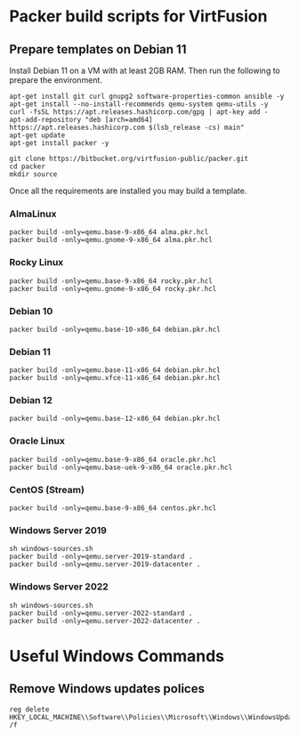 # Packer build scripts for VirtFusion

## Prepare templates on Debian 11

Install Debian 11 on a VM with at least 2GB RAM. Then run the following to prepare the environment.

```shell
apt-get install git curl gnupg2 software-properties-common ansible -y
apt-get install --no-install-recommends qemu-system qemu-utils -y
curl -fsSL https://apt.releases.hashicorp.com/gpg | apt-key add -
apt-add-repository "deb [arch=amd64] https://apt.releases.hashicorp.com $(lsb_release -cs) main"
apt-get update
apt-get install packer -y

git clone https://bitbucket.org/virtfusion-public/packer.git
cd packer
mkdir source
```

Once all the requirements are installed you may build a template.

### AlmaLinux
```shell
packer build -only=qemu.base-9-x86_64 alma.pkr.hcl
packer build -only=qemu.gnome-9-x86_64 alma.pkr.hcl
```

### Rocky Linux
```shell
packer build -only=qemu.base-9-x86_64 rocky.pkr.hcl
packer build -only=qemu.gnome-9-x86_64 rocky.pkr.hcl
```

### Debian 10
```shell
packer build -only=qemu.base-10-x86_64 debian.pkr.hcl
```

### Debian 11
```shell
packer build -only=qemu.base-11-x86_64 debian.pkr.hcl
packer build -only=qemu.xfce-11-x86_64 debian.pkr.hcl
```

### Debian 12
```shell
packer build -only=qemu.base-12-x86_64 debian.pkr.hcl
```

### Oracle Linux
```shell
packer build -only=qemu.base-9-x86_64 oracle.pkr.hcl
packer build -only=qemu.base-uek-9-x86_64 oracle.pkr.hcl
```

### CentOS (Stream)
```shell
packer build -only=qemu.base-9-x86_64 centos.pkr.hcl
```

### Windows Server 2019
```shell
sh windows-sources.sh
packer build -only=qemu.server-2019-standard .
packer build -only=qemu.server-2019-datacenter .
```

### Windows Server 2022
```shell
sh windows-sources.sh
packer build -only=qemu.server-2022-standard .
packer build -only=qemu.server-2022-datacenter .
```

# Useful Windows Commands

## Remove Windows updates polices

```shell
reg delete HKEY_LOCAL_MACHINE\\Software\\Policies\\Microsoft\\Windows\\WindowsUpdate /f
```